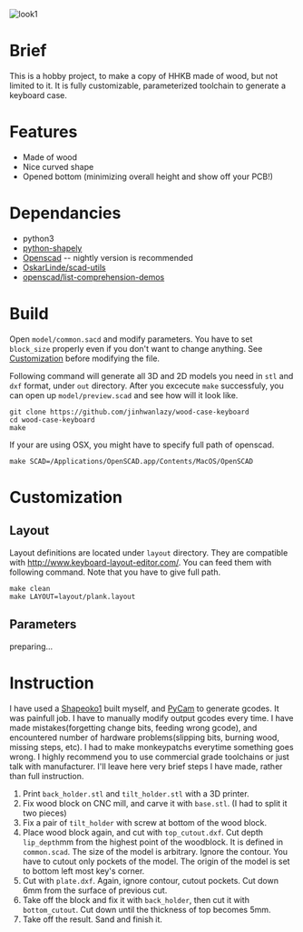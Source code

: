 ![look1][look1]

# Brief
This is a hobby project, to make a copy of HHKB made of wood,
but not limited to it. It is fully customizable, parameterized
toolchain to generate a keyboard case.

# Features
- Made of wood
- Nice curved shape
- Opened bottom (minimizing overall height and show off your PCB!)

# Dependancies
- python3
- [python-shapely](https://pypi.python.org/pypi/Shapely)
- [Openscad](http://www.openscad.org/) -- nightly version is recommended
- [OskarLinde/scad-utils](https://github.com/OskarLinde/scad-utils)
- [openscad/list-comprehension-demos](https://github.com/openscad/list-comprehension-demos)

# Build
Open `model/common.sacd` and modify parameters. You have to set `block_size`
properly even if you don't want to change anything. See
[Customization](#customization) before modifying the file.

Following command will generate all 3D and 2D models you need in
`stl` and `dxf` format, under `out` directory. After you excecute `make` 
successfuly, you can open up `model/preview.scad` and see how will it look
like.

    git clone https://github.com/jinhwanlazy/wood-case-keyboard
    cd wood-case-keyboard
    make

If your are using OSX, you might have to specify full path of openscad.

    make SCAD=/Applications/OpenSCAD.app/Contents/MacOS/OpenSCAD

# Customization
## Layout
Layout definitions are located under `layout` directory. They are 
compatible with <http://www.keyboard-layout-editor.com/>. 
You can feed them with following command. Note that you have to give full path.

    make clean
    make LAYOUT=layout/plank.layout

## Parameters
preparing...

# Instruction
I have used a [Shapeoko1](https://www.shapeoko.com/shapeoko1.html) built
myself, and [PyCam](http://pycam.sourceforge.net/) to generate 
gcodes. It was painfull job.
I have to manually modify output gcodes every time.
I have made mistakes(forgetting change
bits, feeding wrong gcode), and encountered number of hardware problems(slipping
bits, burning wood, missing steps, etc). I had to make monkeypatchs everytime
something goes wrong. I highly recommend you to use commercial grade
toolchains or just talk with manufacturer.  I'll leave here very brief steps
I have made, rather than full instruction. 

1. Print `back_holder.stl` and `tilt_holder.stl` with a 3D printer.
2. Fix wood block on CNC mill, and carve it with `base.stl`. (I had to split it
   two pieces)
3. Fix a pair of `tilt_holder` with screw at bottom of the wood block.
4. Place wood block again, and cut with `top_cutout.dxf`.
Cut depth `lip_depth`mm from the highest point of the woodblock. It is
defined in `common.scad`.
The size of the model is arbitrary. Ignore the contour.
You have to cutout only pockets of the model.
The origin of the model is set to bottom left most key's corner.
5. Cut with `plate.dxf`. Again, ignore contour, cutout pockets. Cut down 6mm
   from the surface of previous cut.
6. Take off the block and fix it with `back_holder`, then cut it with
   `bottom_cutout`. Cut down until the thickness of top becomes 5mm.
7. Take off the result. Sand and finish it.

[look1]: https://github.com/jinhwanlazy/wood-case-keyboard/raw/master/pics/IMG_2556.JPG "look1"
